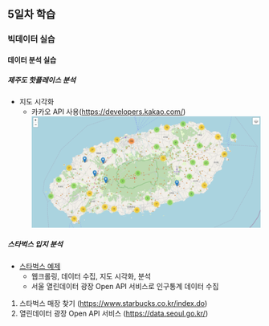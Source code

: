 ## 5일차 학습

### 빅데이터 실습

#### 데이터 분석 실습

##### 제주도 핫플레이스 분석
- 지도 시각화
  - 카카오 API 사용(https://developers.kakao.com/)
   ![지도 마커클리스터](https://raw.githubusercontent.com/simwh123/bigdata-analysis-2024/main/images/ba008.png)


##### 스타벅스 입지 분석
- [스타벅스 예제](https://github.com/simwh123/bigdata-analysis-2024/blob/main/day05/da13_%EC%8A%A4%ED%83%80%EB%B2%85%EC%8A%A4%EB%A7%A4%EC%9E%A5_%EC%9E%85%EC%A7%80%EB%B6%84%EC%84%9D.ipynb)
  - 웹크롤링, 데이터 수집, 지도 시각화, 분석
  - 서울 열린데이터 광장 Open API 서비스로 인구통계 데이터 수집

1. 스타벅스 매장 찾기 (https://www.starbucks.co.kr/index.do)
2. 열린데이터 광장 Open API 서비스 (https://data.seoul.go.kr/)
    

